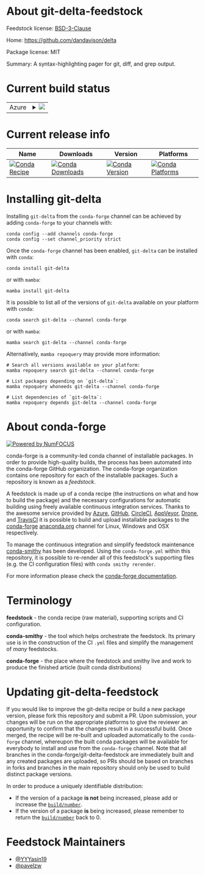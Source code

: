 About git-delta-feedstock
=========================

Feedstock license: [BSD-3-Clause](https://github.com/conda-forge/git-delta-feedstock/blob/main/LICENSE.txt)

Home: https://github.com/dandavison/delta

Package license: MIT

Summary: A syntax-highlighting pager for git, diff, and grep output.

Current build status
====================


<table>
    
  <tr>
    <td>Azure</td>
    <td>
      <details>
        <summary>
          <a href="https://dev.azure.com/conda-forge/feedstock-builds/_build/latest?definitionId=18906&branchName=main">
            <img src="https://dev.azure.com/conda-forge/feedstock-builds/_apis/build/status/git-delta-feedstock?branchName=main">
          </a>
        </summary>
        <table>
          <thead><tr><th>Variant</th><th>Status</th></tr></thead>
          <tbody><tr>
              <td>linux_64</td>
              <td>
                <a href="https://dev.azure.com/conda-forge/feedstock-builds/_build/latest?definitionId=18906&branchName=main">
                  <img src="https://dev.azure.com/conda-forge/feedstock-builds/_apis/build/status/git-delta-feedstock?branchName=main&jobName=linux&configuration=linux%20linux_64_" alt="variant">
                </a>
              </td>
            </tr><tr>
              <td>linux_aarch64</td>
              <td>
                <a href="https://dev.azure.com/conda-forge/feedstock-builds/_build/latest?definitionId=18906&branchName=main">
                  <img src="https://dev.azure.com/conda-forge/feedstock-builds/_apis/build/status/git-delta-feedstock?branchName=main&jobName=linux&configuration=linux%20linux_aarch64_" alt="variant">
                </a>
              </td>
            </tr><tr>
              <td>linux_ppc64le</td>
              <td>
                <a href="https://dev.azure.com/conda-forge/feedstock-builds/_build/latest?definitionId=18906&branchName=main">
                  <img src="https://dev.azure.com/conda-forge/feedstock-builds/_apis/build/status/git-delta-feedstock?branchName=main&jobName=linux&configuration=linux%20linux_ppc64le_" alt="variant">
                </a>
              </td>
            </tr><tr>
              <td>osx_64</td>
              <td>
                <a href="https://dev.azure.com/conda-forge/feedstock-builds/_build/latest?definitionId=18906&branchName=main">
                  <img src="https://dev.azure.com/conda-forge/feedstock-builds/_apis/build/status/git-delta-feedstock?branchName=main&jobName=osx&configuration=osx%20osx_64_" alt="variant">
                </a>
              </td>
            </tr><tr>
              <td>osx_arm64</td>
              <td>
                <a href="https://dev.azure.com/conda-forge/feedstock-builds/_build/latest?definitionId=18906&branchName=main">
                  <img src="https://dev.azure.com/conda-forge/feedstock-builds/_apis/build/status/git-delta-feedstock?branchName=main&jobName=osx&configuration=osx%20osx_arm64_" alt="variant">
                </a>
              </td>
            </tr><tr>
              <td>win_64</td>
              <td>
                <a href="https://dev.azure.com/conda-forge/feedstock-builds/_build/latest?definitionId=18906&branchName=main">
                  <img src="https://dev.azure.com/conda-forge/feedstock-builds/_apis/build/status/git-delta-feedstock?branchName=main&jobName=win&configuration=win%20win_64_" alt="variant">
                </a>
              </td>
            </tr>
          </tbody>
        </table>
      </details>
    </td>
  </tr>
</table>

Current release info
====================

| Name | Downloads | Version | Platforms |
| --- | --- | --- | --- |
| [![Conda Recipe](https://img.shields.io/badge/recipe-git--delta-green.svg)](https://anaconda.org/conda-forge/git-delta) | [![Conda Downloads](https://img.shields.io/conda/dn/conda-forge/git-delta.svg)](https://anaconda.org/conda-forge/git-delta) | [![Conda Version](https://img.shields.io/conda/vn/conda-forge/git-delta.svg)](https://anaconda.org/conda-forge/git-delta) | [![Conda Platforms](https://img.shields.io/conda/pn/conda-forge/git-delta.svg)](https://anaconda.org/conda-forge/git-delta) |

Installing git-delta
====================

Installing `git-delta` from the `conda-forge` channel can be achieved by adding `conda-forge` to your channels with:

```
conda config --add channels conda-forge
conda config --set channel_priority strict
```

Once the `conda-forge` channel has been enabled, `git-delta` can be installed with `conda`:

```
conda install git-delta
```

or with `mamba`:

```
mamba install git-delta
```

It is possible to list all of the versions of `git-delta` available on your platform with `conda`:

```
conda search git-delta --channel conda-forge
```

or with `mamba`:

```
mamba search git-delta --channel conda-forge
```

Alternatively, `mamba repoquery` may provide more information:

```
# Search all versions available on your platform:
mamba repoquery search git-delta --channel conda-forge

# List packages depending on `git-delta`:
mamba repoquery whoneeds git-delta --channel conda-forge

# List dependencies of `git-delta`:
mamba repoquery depends git-delta --channel conda-forge
```


About conda-forge
=================

[![Powered by
NumFOCUS](https://img.shields.io/badge/powered%20by-NumFOCUS-orange.svg?style=flat&colorA=E1523D&colorB=007D8A)](https://numfocus.org)

conda-forge is a community-led conda channel of installable packages.
In order to provide high-quality builds, the process has been automated into the
conda-forge GitHub organization. The conda-forge organization contains one repository
for each of the installable packages. Such a repository is known as a *feedstock*.

A feedstock is made up of a conda recipe (the instructions on what and how to build
the package) and the necessary configurations for automatic building using freely
available continuous integration services. Thanks to the awesome service provided by
[Azure](https://azure.microsoft.com/en-us/services/devops/), [GitHub](https://github.com/),
[CircleCI](https://circleci.com/), [AppVeyor](https://www.appveyor.com/),
[Drone](https://cloud.drone.io/welcome), and [TravisCI](https://travis-ci.com/)
it is possible to build and upload installable packages to the
[conda-forge](https://anaconda.org/conda-forge) [anaconda.org](https://anaconda.org/)
channel for Linux, Windows and OSX respectively.

To manage the continuous integration and simplify feedstock maintenance
[conda-smithy](https://github.com/conda-forge/conda-smithy) has been developed.
Using the ``conda-forge.yml`` within this repository, it is possible to re-render all of
this feedstock's supporting files (e.g. the CI configuration files) with ``conda smithy rerender``.

For more information please check the [conda-forge documentation](https://conda-forge.org/docs/).

Terminology
===========

**feedstock** - the conda recipe (raw material), supporting scripts and CI configuration.

**conda-smithy** - the tool which helps orchestrate the feedstock.
                   Its primary use is in the construction of the CI ``.yml`` files
                   and simplify the management of *many* feedstocks.

**conda-forge** - the place where the feedstock and smithy live and work to
                  produce the finished article (built conda distributions)


Updating git-delta-feedstock
============================

If you would like to improve the git-delta recipe or build a new
package version, please fork this repository and submit a PR. Upon submission,
your changes will be run on the appropriate platforms to give the reviewer an
opportunity to confirm that the changes result in a successful build. Once
merged, the recipe will be re-built and uploaded automatically to the
`conda-forge` channel, whereupon the built conda packages will be available for
everybody to install and use from the `conda-forge` channel.
Note that all branches in the conda-forge/git-delta-feedstock are
immediately built and any created packages are uploaded, so PRs should be based
on branches in forks and branches in the main repository should only be used to
build distinct package versions.

In order to produce a uniquely identifiable distribution:
 * If the version of a package **is not** being increased, please add or increase
   the [``build/number``](https://docs.conda.io/projects/conda-build/en/latest/resources/define-metadata.html#build-number-and-string).
 * If the version of a package **is** being increased, please remember to return
   the [``build/number``](https://docs.conda.io/projects/conda-build/en/latest/resources/define-metadata.html#build-number-and-string)
   back to 0.

Feedstock Maintainers
=====================

* [@YYYasin19](https://github.com/YYYasin19/)
* [@pavelzw](https://github.com/pavelzw/)

